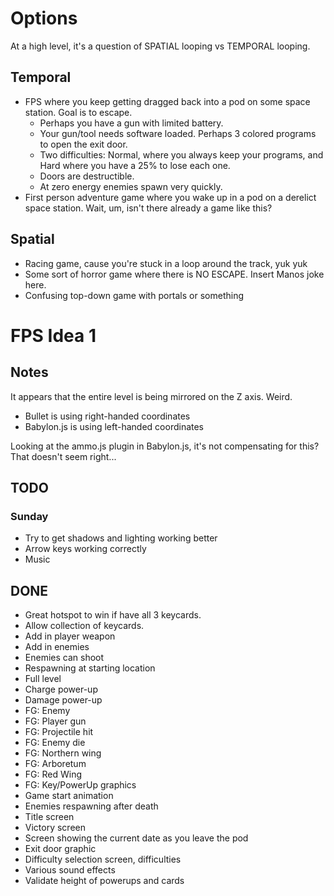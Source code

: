 # Options
At a high level, it's a question of SPATIAL looping vs TEMPORAL looping.

## Temporal
* FPS where you keep getting dragged back into a pod on some space station. Goal is to escape.
  * Perhaps you have a gun with limited battery.
  * Your gun/tool needs software loaded. Perhaps 3 colored programs to open the exit door.
  * Two difficulties: Normal, where you always keep your programs, and Hard where you have a 25% to lose each one.
  * Doors are destructible.
  * At zero energy enemies spawn very quickly.
* First person adventure game where you wake up in a pod on a derelict space station. Wait, um, isn't there already a game like this?

## Spatial
* Racing game, cause you're stuck in a loop around the track, yuk yuk
* Some sort of horror game where there is NO ESCAPE. Insert Manos joke here.
* Confusing top-down game with portals or something

# FPS Idea 1

## Notes
It appears that the entire level is being mirrored on the Z axis. Weird.
* Bullet is using right-handed coordinates
* Babylon.js is using left-handed coordinates

Looking at the ammo.js plugin in Babylon.js, it's not compensating for this? That doesn't seem right...

## TODO


### Sunday
* Try to get shadows and lighting working better
* Arrow keys working correctly
* Music

## DONE
* Great hotspot to win if have all 3 keycards.
* Allow collection of keycards.
* Add in player weapon
* Add in enemies
* Enemies can shoot
* Respawning at starting location
* Full level
* Charge power-up
* Damage power-up
* FG: Enemy
* FG: Player gun
* FG: Projectile hit
* FG: Enemy die
* FG: Northern wing
* FG: Arboretum
* FG: Red Wing
* FG: Key/PowerUp graphics
* Game start animation
* Enemies respawning after death
* Title screen
* Victory screen
* Screen showing the current date as you leave the pod
* Exit door graphic
* Difficulty selection screen, difficulties
* Various sound effects
* Validate height of powerups and cards
